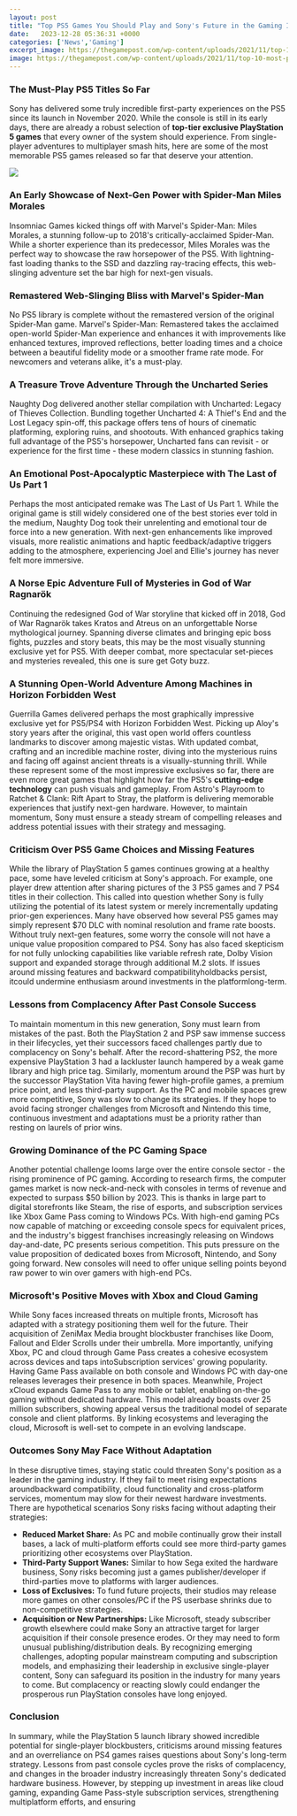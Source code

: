 ```yaml
---
layout: post
title: "Top PS5 Games You Should Play and Sony's Future in the Gaming Industry"
date:   2023-12-28 05:36:31 +0000
categories: ['News','Gaming']
excerpt_image: https://thegamepost.com/wp-content/uploads/2021/11/top-10-most-played-ps5-games.jpg
image: https://thegamepost.com/wp-content/uploads/2021/11/top-10-most-played-ps5-games.jpg
---
```


### The Must-Play PS5 Titles So Far
Sony has delivered some truly incredible first-party experiences on the PS5 since its launch in November 2020. While the console is still in its early days, there are already a robust selection of **top-tier exclusive PlayStation 5 games** that every owner of the system should experience. From single-player adventures to multiplayer smash hits, here are some of the most memorable PS5 games released so far that deserve your attention.

![](https://press-start.com.au/wp-content/uploads/2020/09/PS5-Games-Graphic.jpg)
### An Early Showcase of Next-Gen Power with Spider-Man Miles Morales 
Insomniac Games kicked things off with Marvel's Spider-Man: Miles Morales, a stunning follow-up to 2018's critically-acclaimed Spider-Man. While a shorter experience than its predecessor, Miles Morales was the perfect way to showcase the raw horsepower of the PS5. With lightning-fast loading thanks to the SSD and dazzling ray-tracing effects, this web-slinging adventure set the bar high for next-gen visuals.
### Remastered Web-Slinging Bliss with Marvel's Spider-Man
No PS5 library is complete without the remastered version of the original Spider-Man game. Marvel's Spider-Man: Remastered takes the acclaimed open-world Spider-Man experience and enhances it with improvements like enhanced textures, improved reflections, better loading times and a choice between a beautiful fidelity mode or a smoother frame rate mode. For newcomers and veterans alike, it's a must-play.
### A Treasure Trove Adventure Through the Uncharted Series 
Naughty Dog delivered another stellar compilation with Uncharted: Legacy of Thieves Collection. Bundling together Uncharted 4: A Thief's End and the Lost Legacy spin-off, this package offers tens of hours of cinematic platforming, exploring ruins, and shootouts. With enhanced graphics taking full advantage of the PS5's horsepower, Uncharted fans can revisit - or experience for the first time - these modern classics in stunning fashion. 
### An Emotional Post-Apocalyptic Masterpiece with The Last of Us Part 1
Perhaps the most anticipated remake was The Last of Us Part 1. While the original game is still widely considered one of the best stories ever told in the medium, Naughty Dog took their unrelenting and emotional tour de force into a new generation. With next-gen enhancements like improved visuals, more realistic animations and haptic feedback/adaptive triggers adding to the atmosphere, experiencing Joel and Ellie's journey has never felt more immersive.
### A Norse Epic Adventure Full of Mysteries in God of War Ragnarök
Continuing the redesigned God of War storyline that kicked off in 2018, God of War Ragnarök takes Kratos and Atreus on an unforgettable Norse mythological journey. Spanning diverse climates and bringing epic boss fights, puzzles and story beats, this may be the most visually stunning exclusive yet for PS5. With deeper combat, more spectacular set-pieces and mysteries revealed, this one is sure get Goty buzz.
### A Stunning Open-World Adventure Among Machines in Horizon Forbidden West 
Guerrilla Games delivered perhaps the most graphically impressive exclusive yet for PS5/PS4 with Horizon Forbidden West. Picking up Aloy's story years after the original, this vast open world offers countless landmarks to discover among majestic vistas. With updated combat, crafting and an incredible machine roster, diving into the mysterious ruins and facing off against ancient threats is a visually-stunning thrill. 
While these represent some of the most impressive exclusives so far, there are even more great games that highlight how far the PS5's **cutting-edge technology** can push visuals and gameplay. From Astro's Playroom to Ratchet & Clank: Rift Apart to Stray, the platform is delivering memorable experiences that justify next-gen hardware. However, to maintain momentum, Sony must ensure a steady stream of compelling releases and address potential issues with their strategy and messaging.
### Criticism Over PS5 Game Choices and Missing Features
While the library of PlayStation 5 games continues growing at a healthy pace, some have leveled criticism at Sony's approach. For example, one player drew attention after sharing pictures of the 3 PS5 games and 7 PS4 titles in their collection. This called into question whether Sony is fully utilizing the potential of its latest system or merely incrementally updating prior-gen experiences. 
Many have observed how several PS5 games may simply represent $70 DLC with nominal resolution and frame rate boosts. Without truly next-gen features, some worry the console will not have a unique value proposition compared to PS4. Sony has also faced skepticism for not fully unlocking capabilities like variable refresh rate, Dolby Vision support and expanded storage through additional M.2 slots. If issues around missing features and backward compatibilityholdbacks persist, itcould undermine enthusiasm around investments in the platformlong-term.
### Lessons from Complacency After Past Console Success
To maintain momentum in this new generation, Sony must learn from mistakes of the past. Both the PlayStation 2 and PSP saw immense success in their lifecycles, yet their successors faced challenges partly due to complacency on Sony's behalf. After the record-shattering PS2, the more expensive PlayStation 3 had a lackluster launch hampered by a weak game library and high price tag. 
Similarly, momentum around the PSP was hurt by the successor PlayStation Vita having fewer high-profile games, a premium price point, and less third-party support. As the PC and mobile spaces grew more competitive, Sony was slow to change its strategies. If they hope to avoid facing stronger challenges from Microsoft and Nintendo this time, continuous investment and adaptations must be a priority rather than resting on laurels of prior wins.
### Growing Dominance of the PC Gaming Space
Another potential challenge looms large over the entire console sector - the rising prominence of PC gaming. According to research firms, the computer games market is now neck-and-neck with consoles in terms of revenue and expected to surpass $50 billion by 2023. This is thanks in large part to digital storefronts like Steam, the rise of esports, and subscription services like Xbox Game Pass coming to Windows PCs.
With high-end gaming PCs now capable of matching or exceeding console specs for equivalent prices, and the industry's biggest franchises increasingly releasing on Windows day-and-date, PC presents serious competition. This puts pressure on the value proposition of dedicated boxes from Microsoft, Nintendo, and Sony going forward. New consoles will need to offer unique selling points beyond raw power to win over gamers with high-end PCs.
### Microsoft's Positive Moves with Xbox and Cloud Gaming 
While Sony faces increased threats on multiple fronts, Microsoft has adapted with a strategy positioning them well for the future. Their acquisition of ZeniMax Media brought blockbuster franchises like Doom, Fallout and Elder Scrolls under their umbrella. More importantly, unifying Xbox, PC and cloud through Game Pass creates a cohesive ecosystem across devices and taps intoSubscription services' growing popularity. 
Having Game Pass available on both console and Windows PC with day-one releases leverages their presence in both spaces. Meanwhile, Project xCloud expands Game Pass to any mobile or tablet, enabling on-the-go gaming without dedicated hardware. This model already boasts over 25 million subscribers, showing appeal versus the traditional model of separate console and client platforms. By linking ecosystems and leveraging the cloud, Microsoft is well-set to compete in an evolving landscape.
### Outcomes Sony May Face Without Adaptation
In these disruptive times, staying static could threaten Sony's position as a leader in the gaming industry. If they fail to meet rising expectations aroundbackward compatibility, cloud functionality and cross-platform services, momentum may slow for their newest hardware investments. There are hypothetical scenarios Sony risks facing without adapting their strategies:
- **Reduced Market Share:** As PC and mobile continually grow their install bases, a lack of multi-platform efforts could see more third-party games prioritizing other ecosystems over PlayStation. 
- **Third-Party Support Wanes:** Similar to how Sega exited the hardware business, Sony risks becoming just a games publisher/developer if third-parties move to platforms with larger audiences. 
- **Loss of Exclusives:** To fund future projects, their studios may release more games on other consoles/PC if the PS userbase shrinks due to non-competitive strategies. 
- **Acquisition or New Partnerships:** Like Microsoft, steady subscriber growth elsewhere could make Sony an attractive target for larger acquisition if their console presence erodes. Or they may need to form unusual publishing/distribution deals.
By recognizing emerging challenges, adopting popular mainstream computing and subscription models, and emphasizing their leadership in exclusive single-player content, Sony can safeguard its position in the industry for many years to come. But complacency or reacting slowly could endanger the prosperous run PlayStation consoles have long enjoyed.
### Conclusion
In summary, while the PlayStation 5 launch library showed incredible potential for single-player blockbusters, criticisms around missing features and an overreliance on PS4 games raises questions about Sony's long-term strategy. Lessons from past console cycles prove the risks of complacency, and changes in the broader industry increasingly threaten Sony's dedicated hardware business. 
However, by stepping up investment in areas like cloud gaming, expanding Game Pass-style subscription services, strengthening multiplatform efforts, and ensuring